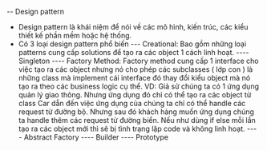-- Design pattern

- Design pattern là khái niệm để nói về các mô hình, kiến trúc, các kiểu thiết kế phần mềm hoặc hệ thống.
- Có 3 loại design pattern phổ biến
  --- Creational: Bao gồm những loại patterns cung cấp solutions để tạo ra các object 1 cách linh hoạt.
  ---- Singleton
  ---- Factory Method: Factory method cung cấp 1 interface cho việc tạo ra các object nhưng nó cho phép các subclasses ( lớp con ) là những class mà implement cái interface đó thay đổi kiểu object mà nó tạo ra theo các business logic cụ thể.
  VD: Giả sử chúng ta có 1 ứng dụng quản lý giao thông. Nhưng ứng dụng đó chỉ có thể tạo ra các object từ class Car dẫn đến việc ứng dụng của chúng ta chỉ có thể handle các request từ đường bộ. Nhưng sau đó khách hàng muốn ứng dụng chúng ta handle thêm các request từ đường biển. Nếu như dùng if else mỗi lần tạo ra các object mới thì sẽ bị tình trạng lặp code và không linh hoạt.
  ---- Abstract Factory
  ---- Builder
  ---- Prototype
